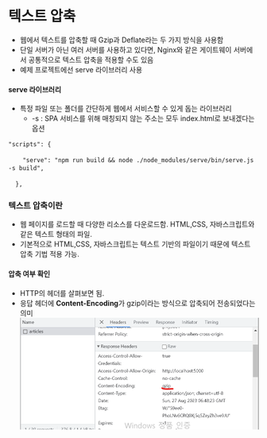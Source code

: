 # 텍스트 압축

- 웹에서 텍스트를 압축할 때 Gzip과 Deflate라는 두 가지 방식을 사용함
- 단일 서버가 아닌 여러 서버를 사용하고 있다면, Nginx와 같은 게이트웨이 서버에서 공통적으로 텍스트 압축을 적용할 수도 있음
- 예제 프로젝트에선 serve 라이브러리 사용

#### serve 라이브러리

- 특정 파일 또는 폴더를 간단하게 웹에서 서비스할 수 있게 돕는 라이브러리
  - -s : SPA 서비스를 위해 매칭되지 않는 주소는 모두 index.html로 보내겠다는 옵션

```
"scripts": {

    "serve": "npm run build && node ./node_modules/serve/bin/serve.js  -s build",

  },
```

### 텍스트 압축이란

- 웹 페이지를 로드할 때 다양한 리소스를 다운로드함. HTML,CSS, 자바스크립트와 같은 텍스트 형태의 파일.
- 기본적으로 HTML,CSS, 자바스크립트는 텍스트 기반의 파일이기 때문에 텍스트 압축 기법 적용 가능.

#### 압축 여부 확인

- HTTP의 헤더를 살펴보면 됨.
- 응답 헤더에 **Content-Encoding**가 gzip이라는 방식으로 압축되어 전송되었다는 의미
  ![](a.png)
